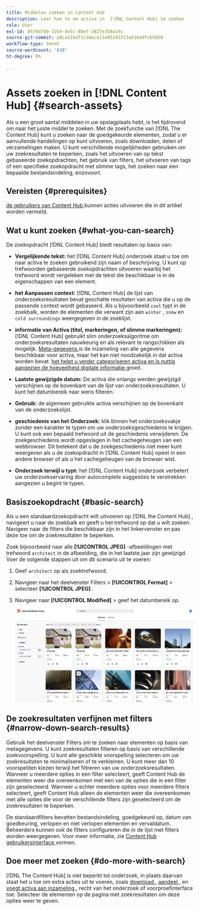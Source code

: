 ```yaml
---
title: Middelen zoeken in Content Hub
description: Leer hoe te om activa in  [!DNL Content Hub] te zoeken
role: User
exl-id: 8578d7d0-32b9-4e5c-80ef-3827e358ac6c
source-git-commit: a0ca51bdf2cd4ece11e05243713a616e9fcb5850
workflow-type: tm+mt
source-wordcount: '638'
ht-degree: 0%

---
```


# Assets zoeken in [!DNL Content Hub] {#search-assets}

Als u een groot aantal middelen in uw opslagplaats hebt, is het tijdrovend om naar het juiste middel te zoeken. Met de zoekfunctie van [!DNL The Content Hub] kunt u zoeken naar de goedgekeurde elementen, zodat u er aanvullende handelingen op kunt uitvoeren, zoals downloaden, delen of verzamelingen maken. U kunt verschillende mogelijkheden gebruiken om uw zoekresultaten te beperken, zoals het uitvoeren van op tekst gebaseerde zoekopdrachten, het gebruik van filters, het uitvoeren van tags of een specifieke zoekopdracht met slimme tags, het zoeken naar een bepaalde bestandsindeling, enzovoort.

## Vereisten {#prerequisites}

[ de gebruikers van Content Hub ](deploy-content-hub.md#onboard-content-hub-users) kunnen acties uitvoeren die in dit artikel worden vermeld.

## Wat u kunt zoeken  {#what-you-can-search}

De zoekopdracht [!DNL Content Hub] biedt resultaten op basis van:

* **Vergelijkende tekst:** het [!DNL Content Hub] onderzoek staat u toe om naar activa te zoeken gebruikend zijn naam of beschrijving. U kunt op trefwoorden gebaseerde zoekopdrachten uitvoeren waarbij het trefwoord wordt vergeleken met de tekst die beschikbaar is in de eigenschappen van een element.

* **het Aanpassen context:** [!DNL Content Hub] de lijst van onderzoeksresultaten bevat geschatte resultaten van activa die u op de passende context wordt gebaseerd. Als u bijvoorbeeld `cool` typt in de zoekbalk, worden de elementen die verwant zijn aan `winter` , `snow` en `cold surroundings` weergegeven in de zoeklijst.

* **informatie van Activa (titel, markeringen, of slimme markeringen):** [!DNL Content Hub] gebruikt slim onderzoeksalgoritme om onderzoeksresultaten nauwkeurig en als relevant te rangschikken als mogelijk. [ Meta-gegevens ](#asset-properties.md) is de inzameling van alle gegevens beschikbaar voor activa, maar het kan niet noodzakelijk in dat activa worden bevat. [ het helpt u verder categoriseren activa en is nuttig aangezien de hoeveelheid digitale informatie ](/help/assets/configure-content-hub-ui-options.md##configure-metadata-search-content-hub) groeit.

* **Laatste gewijzigde datum:** De activa die onlangs werden gewijzigd verschijnen op de bovenkant van de lijst van onderzoeksresultaten. U kunt het datumbereik naar wens filteren.

* **Gebruik:** de algemeen gebruikte activa verschijnen op de bovenkant van de onderzoekslijst.

* **geschiedenis van het Onderzoek:** klik binnen het onderzoeksvakje zonder een karakter te typen om uw onderzoeksgeschiedenis te krijgen. U kunt ook een bepaald trefwoord uit de geschiedenis verwijderen. De zoekgeschiedenis wordt opgeslagen in het cachegeheugen van een webbrowser. Dit betekent dat u de zoekgeschiedenis niet meer kunt weergeven als u de zoekopdracht in [!DNL Content Hub] opent in een andere browser of als u het cachegeheugen van de browser wist.

* **Onderzoek terwijl u typt:** het [!DNL Content Hub] onderzoek verbetert uw onderzoekservaring door autocomplete suggesties te verstrekken aangezien u begint te typen.

## Basiszoekopdracht {#basic-search}

Als u een standaardzoekopdracht wilt uitvoeren op [!DNL the Content Hub] , navigeert u naar de zoekbalk en geeft u het trefwoord op dat u wilt zoeken. Navigeer naar de filters die beschikbaar zijn in het linkervenster en pas deze toe om de zoekresultaten te beperken.

Zoek bijvoorbeeld naar alle **[!UICONTROL JPEG]** -afbeeldingen met trefwoord `architect` in de afbeelding, die in het laatste jaar zijn gewijzigd. Voer de volgende stappen uit om dit scenario uit te voeren:

1. Geef `architect` op als zoektrefwoord.

1. Navigeer naar het deelvenster Filters > **[!UICONTROL Format]** > selecteer **[!UICONTROL JPEG]** .

1. Navigeer naar **[!UICONTROL Modified]** > geef het datumbereik op.

   ![ Basis onderzoek ](assets/basic-search.png)

## De zoekresultaten verfijnen met filters {#narrow-down-search-results}

Gebruik het deelvenster Filters om te zoeken naar elementen op basis van metagegevens. U kunt zoekresultaten filteren op basis van verschillende zoekvoorspelling. U kunt alle geschikte voorspelling selecteren om uw zoekresultaten te minimaliseren of te verkleinen. U kunt meer dan 10 voorspelden kiezen terwijl het filtreren van uw onderzoeksresultaten. Wanneer u meerdere opties in een filter selecteert, geeft Content Hub de elementen weer die overeenkomen met een van de opties die in een filter zijn geselecteerd. Wanneer u echter meerdere opties voor meerdere filters selecteert, geeft Content Hub alleen de elementen weer die overeenkomen met alle opties die voor de verschillende filters zijn geselecteerd om de zoekresultaten te beperken.

De standaardfilters bevatten bestandsindeling, goedgekeurd op, datum van goedkeuring, verlopen en niet verlopen elementen en vervaldatum. Beheerders kunnen ook de filters configureren die in de lijst met filters worden weergegeven. Voor meer informatie, zie [ Content Hub gebruikersinterface ](configure-content-hub-ui-options.md#configure-filters-content-hub) vormen.

<!--

<table>
    <tbody>
     <tr>
      <th><strong>Search Predicate</strong></th>
      <th><strong>Description</strong></th>
      <th><strong>Properties</strong></th>
     </tr>
     <tr>
      <td> Campaigns </td>
      <td> Allows you to search using planned activity performed to take any particular action. For example, advertisement campaign run on Ferrari to know the understand the interests of people using number of clicks people perform.</td>
      <td>NA</td>
     </tr>
     <tr>
      <td> Channels </td>
      <td> Helps you to understand the path from where the asset is coming from. For example, web, social media, books, catalog, etc.</td>
      <td>NA</td>
     </tr>
     <tr>
      <td> Region </td>
      <td> Helps you to understand the location where the asset is created. For example, Japan, EMEA, Worldwide, etc.</td>
      <td>NA</td>
     </tr>
     <tr>
      <td> Keywords </td>
      <td> Keyword helps you search using terms or the words that you enter based on the topic. For example, images, low-resolution, etc.</td>
      <td>NA</td>
     </tr>
     <tr>
      <td> Timeframe </td>
      <td> Helps you search assets using timeline. For example, search by year 2024, Q3 2023, etc.</td>
      <td>NA</td>
     </tr>
     <tr>
      <td>File format</td>
      <td>Composition of an asset. The supported assets include image, document, video, printable media, and so on.</td>
      <td>
        <ul>
            <li>[!UICONTROL JPEG]</li> 
            <li>[!UICONTROL Quicktime]</li> 
            <li>[!UICONTROL PNG]</li> 
            <li>[!UICONTROL WebP]</li> 
            <li>[!UICONTROL MP4]</li> 
            <li>[!UICONTROL Plain]</li> 
            <li>[!UICONTROL PDF]</li>
            <li>[!UICONTROL SVG + XML]</li>
        </ul>
      </td>
     </tr>
     <tr>
      <td>Tags</td>
      <td>Tags help you categorize assets that can be browsed and searched more efficiently based on hierarchical taxonomies.</td>
      <td>
        <ul>
            <li>Field label</li>
            <li>Property name</li>
            <li>Path</li>
            <li>Description</li>
        </ul>
      </td>
     </tr>
     <!--<tr>
      <td>Subject</td>
      <td>Classification of assets based on their theme. For example, colorful, hiking, outdoors.</td>
      <td>NA</td>
     </tr>
          <tr>
      <td>Last modified</td>
      <td>Search assets based on their last modification. Specify the date range using the Start date and End date fields.</td>
      <td>
        <ul>
            <li>Range text (From)</li> 
            <li>Range text (To) </li>
        </ul>
      </td>
     </tr>    
     <!--<tr>
      <td>Asset ID</td>
      <td>Unique number that identifies the asset.</td>
      <td>NA</td>
     </tr>
     <tr>
      <td> Colors </td>
      <td> Helps you search assets using colors that are automatically identified in an asset using Adobe's Sensei AI capabilities.</td>
      <td>NA</td>
     </tr>  
    </tbody>
   </table>

-->

## Doe meer met zoeken {#do-more-with-search}

[!DNL The Content Hub] is niet beperkt tot onderzoek, in plaats daarvan staat het u toe om extra acties uit te voeren, zoals [ download ](download-assets-content-hub.md), [ aandeel ](share-assets-content-hub.md), en [ voegt activa aan inzameling ](collections-content-hub.md), recht van het onderzoek of voorproefinterface toe. Selecteer de elementen op de pagina met zoekresultaten om deze opties weer te geven.
